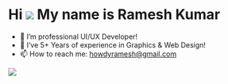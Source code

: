 Hi ![](https://user-images.githubusercontent.com/18350557/176309783-0785949b-9127-417c-8b55-ab5a4333674e.gif) My name is Ramesh Kumar
======================================================================================================================================
- 👀 I’m professional UI/UX Developer!
- 🌱 I’ve 5+ Years of experience in Graphics & Web Design!
- 📫 How to reach me: howdyramesh@gmail.com

<a href="https://www.github.com/RamaDock" target="_blank" rel="noreferrer"><img
src="https://img.shields.io/github/followers/RamaDock?logo=github&style=for-the-badge&color=0891b2&labelColor=1c1917" /></a>

